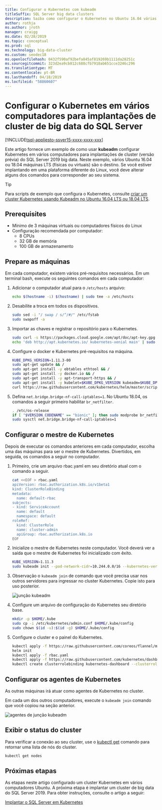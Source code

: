 ```yaml
---
title: Configurar o Kubernetes com kubeadm
titleSuffix: SQL Server big data clusters
description: Saiba como configurar o Kubernetes no Ubuntu 16.04 várias ou 18.04 computadores (físicos ou virtuais) para implantações de cluster (versão prévia) do SQL Server 2019 big data.
author: rothja
ms.author: jroth
manager: craigg
ms.date: 02/28/2019
ms.topic: conceptual
ms.prod: sql
ms.technology: big-data-cluster
ms.custom: seodec18
ms.openlocfilehash: 0432f590af92befa845af819269b1111da28251c
ms.sourcegitcommit: 323d2ea9cb812c688cfb7918ab651cce3246c296
ms.translationtype: MT
ms.contentlocale: pt-BR
ms.lasthandoff: 04/18/2019
ms.locfileid: "58860607"
---
```

# <a name="configure-kubernetes-on-multiple-machines-for-sql-server-big-data-cluster-deployments"></a>Configurar o Kubernetes em vários computadores para implantações de cluster de big data do SQL Server

[!INCLUDE[tsql-appliesto-ssver15-xxxx-xxxx-xxx](../includes/tsql-appliesto-ssver15-xxxx-xxxx-xxx.md)]

Este artigo fornece um exemplo de como usar **kubeadm** configurar Kubernetes em vários computadores para implantações de cluster (versão prévia) do SQL Server 2019 big data. Neste exemplo, vários Ubuntu 16.04 ou 18.04 máquinas LTS (físicas ou virtuais) são o destino. Se você estiver implantando em uma plataforma diferente do Linux, você deve alterar alguns dos comandos para corresponder ao seu sistema.  

> [!TIP] 
> Para scripts de exemplo que configura o Kubernetes, consulte [criar um cluster Kubernetes usando Kubeadm no Ubuntu 16.04 LTS ou 18.04 LTS](https://github.com/Microsoft/sql-server-samples/tree/master/samples/features/sql-big-data-cluster/deployment/kubeadm).

## <a name="prerequisites"></a>Prerequisites

- Mínimo de 3 máquinas virtuais ou computadores físicos do Linux
- Configuração recomendada por computador:
   - 8 CPUs
   - 32 GB de memória
   - 100 GB de armazenamento

## <a name="prepare-the-machines"></a>Prepare as máquinas

Em cada computador, existem vários pré-requisitos necessários. Em um terminal bash, execute os seguintes comandos em cada computador:

1. Adicionar o computador atual para o `/etc/hosts` arquivo:

   ```bash
   echo $(hostname -i) $(hostname) | sudo tee -a /etc/hosts
   ```

1. Desabilite a troca em todos os dispositivos.

   ```bash
   sudo sed -i "/ swap / s/^/#/" /etc/fstab
   sudo swapoff -a
   ```

1. Importar as chaves e registrar o repositório para o Kubernetes.

   ```bash
   sudo curl -s https://packages.cloud.google.com/apt/doc/apt-key.gpg | sudo apt-key add -
   echo 'deb http://apt.kubernetes.io/ kubernetes-xenial main' | sudo tee -a /etc/apt/sources.list.d/kubernetes.list
   ```

1. Configure o docker e Kubernetes pré-requisitos na máquina.

   ```bash
   KUBE_DPKG_VERSION=1.11.3-00
   sudo apt-get update && /
   sudo apt-get install -y ebtables ethtool && /
   sudo apt-get install -y docker.io && /
   sudo apt-get install -y apt-transport-https && /
   sudo apt-get install -y kubelet=$KUBE_DPKG_VERSION kubeadm=$KUBE_DPKG_VERSION kubectl=$KUBE_DPKG_VERSION && /
   curl https://raw.githubusercontent.com/kubernetes/helm/master/scripts/get | bash
   ```
 
1. Defina `net.bridge.bridge-nf-call-iptables=1`. No Ubuntu 18.04, os comandos a seguir primeiro habilitar `br_netfilter`.

   ```bash
   . /etc/os-release
   if [ "$VERSION_CODENAME" == "bionic" ]; then sudo modprobe br_netfilter; fi
   sudo sysctl net.bridge.bridge-nf-call-iptables=1
   ```

## <a name="configure-the-kubernetes-master"></a>Configurar o mestre de Kubernetes

Depois de executar os comandos anteriores em cada computador, escolha uma das máquinas para ser o mestre de Kubernetes. Divertidos, em seguida, os comandos a seguir no computador.

1. Primeiro, crie um arquivo rbac.yaml em seu diretório atual com o comando a seguir. 

   ```bash
   cat <<EOF > rbac.yaml
   apiVersion: rbac.authorization.k8s.io/v1beta1
   kind: ClusterRoleBinding
   metadata:
     name: default-rbac
   subjects:
   - kind: ServiceAccount
     name: default
     namespace: default
   roleRef:
     kind: ClusterRole
     name: cluster-admin
     apiGroup: rbac.authorization.k8s.io
   EOF
   ```

1. Inicialize o mestre de Kubernetes neste computador. Você deverá ver a saída que o mestre de Kubernetes foi inicializado com êxito.

   ```bash
   KUBE_VERSION=1.11.3
   sudo kubeadm init --pod-network-cidr=10.244.0.0/16 --kubernetes-version=$KUBE_VERSION
   ```

1. Observação o `kubeadm join` de comando que você precisa usar nos outros servidores para ingressar no cluster Kubernetes. Copie isto para uso posterior.

   ![junção kubeadm](./media/deploy-with-kubeadm/kubeadm-join.png)

1. Configure um arquivo de configuração do Kubernetes seu diretório base.

   ```bash
   mkdir -p $HOME/.kube
   sudo cp -i /etc/kubernetes/admin.conf $HOME/.kube/config
   sudo chown $(id -u):$(id -g) $HOME/.kube/config
   ```

1. Configure o cluster e o painel do Kubernetes.

   ```bash
   kubectl apply -f https://raw.githubusercontent.com/coreos/flannel/master/Documentation/kube-flannel.yml
   helm init
   kubectl apply -f rbac.yaml
   kubectl apply -f https://raw.githubusercontent.com/kubernetes/dashboard/master/src/deploy/recommended/kubernetes-dashboard.yaml
   kubectl create clusterrolebinding kubernetes-dashboard --clusterrole=cluster-admin --serviceaccount=kube-system:kubernetes-dashboard
   ```

## <a name="configure-the-kubernetes-agents"></a>Configurar os agentes de Kubernetes

As outras máquinas irá atuar como agentes de Kubernetes no cluster. 

Em cada um dos outros computadores, execute o `kubeadm join` comando que você copiou na seção anterior.

![agentes de junção kubeadm](./media/deploy-with-kubeadm/kubeadm-join-agents.png)

## <a name="view-the-cluster-status"></a>Exibir o status do cluster

Para verificar a conexão ao seu cluster, use o [kubectl get](https://kubernetes.io/docs/reference/generated/kubectl/kubectl-commands) comando para retornar uma lista de nós do cluster.

```bash
kubectl get nodes
```

## <a name="next-steps"></a>Próximas etapas

As etapas neste artigo configurado um cluster Kubernetes em vários computadores Ubuntu. A próxima etapa é implantar um cluster de big data do SQL Server 2019. Para obter instruções, consulte o artigo a seguir:

[Implantar o SQL Server em Kubernetes](deployment-guidance.md#deploy)
